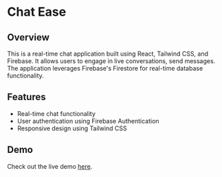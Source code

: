 # Chat Ease

## Overview

This is a real-time chat application built using React, Tailwind CSS, and Firebase. It allows users to engage in live conversations, send messages. The application leverages Firebase's Firestore for real-time database functionality.

## Features

- Real-time chat functionality
- User authentication using Firebase Authentication
- Responsive design using Tailwind CSS

## Demo

Check out the live demo [here](https://withchatease.netlify.app/).

